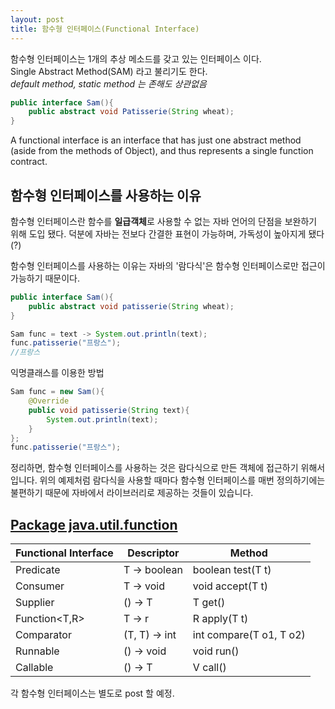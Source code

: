 ```yaml
---
layout: post
title: 함수형 인터페이스(Functional Interface)
---
```


함수형 인터페이스는 1개의 추상 메소드를 갖고 있는 인터페이스 이다.  
Single Abstract Method(SAM) 라고 불리기도 한다.  
*default method, static method 는 존해도 상관없음*

~~~java
public interface Sam(){
    public abstract void Patisserie(String wheat);
}
~~~

A functional interface is an interface that has just one abstract method (aside from the methods of Object), and thus represents a single function contract.


## 함수형 인터페이스를 사용하는 이유
함수형 인터페이스란 함수를 **일급객체**로 사용할 수 없는 자바 언어의 단점을 보완하기 위해 도입 됐다.
덕분에 자바는 전보다 간결한 표현이 가능하며, 가독성이 높아지게 됐다(?)

함수형 인터페이스를 사용하는 이유는 자바의 '람다식'은 함수형 인터페이스로만 접근이 가능하기 때문이다.
~~~java
public interface Sam(){
    public abstract void patisserie(String wheat); 
}

Sam func = text -> System.out.println(text);
func.patisserie("프랑스");
//프랑스
~~~

익명클래스를 이용한 방법
~~~java
Sam func = new Sam(){
    @Override    
    public void patisserie(String text){
        System.out.println(text);
    }
};
func.patisserie("프랑스");
~~~
정리하면, 함수형 인터페이스를 사용하는 것은 람다식으로 만든 객체에 접근하기 위해서 입니다.
위의 예제처럼 람다식을 사용할 때마다 함수형 인터페이스를 매번 정의하기에는 불편하기 때문에 자바에서 라이브러리로 제공하는 것들이 있습니다.

## [Package java.util.function](https://docs.oracle.com/javase/8/docs/api/java/util/function/package-summary.html)

| Functional Interface | Descriptor | Method | 
|--------------|------------|------------|
| Predicate | T -> boolean | boolean test(T t) | 
| Consumer | T -> void | void accept(T t) | 
| Supplier | () -> T | T get() | 
| Function<T,R> | T -> r | R apply(T t) | 
| Comparator | (T, T) -> int | int compare(T o1, T o2) | 
| Runnable | () -> void | void run() | 
| Callable | () -> T | V call() |

각 함수형 인터페이스는 별도로 post 할 예정.